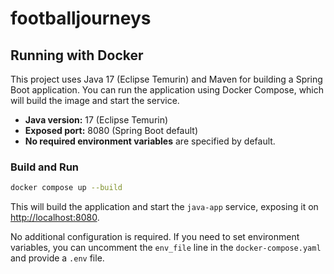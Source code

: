 # footballjourneys

## Running with Docker

This project uses Java 17 (Eclipse Temurin) and Maven for building a Spring Boot application. You can run the application using Docker Compose, which will build the image and start the service.

- **Java version:** 17 (Eclipse Temurin)
- **Exposed port:** 8080 (Spring Boot default)
- **No required environment variables** are specified by default.

### Build and Run

```sh
docker compose up --build
```

This will build the application and start the `java-app` service, exposing it on [http://localhost:8080](http://localhost:8080).

No additional configuration is required. If you need to set environment variables, you can uncomment the `env_file` line in the `docker-compose.yaml` and provide a `.env` file.
